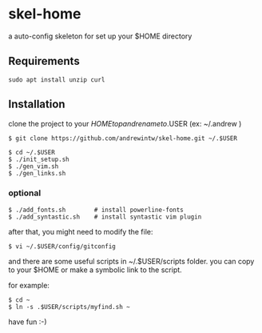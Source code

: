 # skel-home

a auto-config skeleton for set up your $HOME directory


## Requirements

```
sudo apt install unzip curl
```

## Installation

clone the project to your $HOME top and rename to .$USER (ex: ~/.andrew )

```
$ git clone https://github.com/andrewintw/skel-home.git ~/.$USER

$ cd ~/.$USER
$ ./init_setup.sh
$ ./gen_vim.sh
$ ./gen_links.sh
```

### optional

```
$ ./add_fonts.sh		# install powerline-fonts
$ ./add_syntastic.sh	# install syntastic vim plugin
```

after that, you might need to modify the file:

```
$ vi ~/.$USER/config/gitconfig
```

and there are some useful scripts in ~/.$USER/scripts folder.
you can copy to your $HOME or make a symbolic link to the script.

for example:

```
$ cd ~ 
$ ln -s .$USER/scripts/myfind.sh ~
```

have fun :-)
